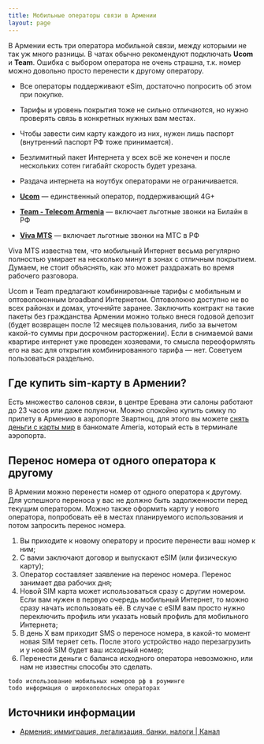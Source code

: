 ```yaml
---
title: Мобильные операторы связи в Армении
layout: page
---
```


В Армении есть три оператора мобильной связи, между которыми не так уж много разницы. В чатах обычно рекомендуют
подключать **Ucom** и **Team**. Ошибка с выбором оператора не очень страшна, т.к. номер можно довольно просто перенести
к другому оператору.

- Все операторы поддерживают eSim, достаточно попросить об этом при покупке.
- Тарифы и уровень покрытия тоже не сильно отличаются, но нужно проверять связь в конкретных нужных вам местах.
- Чтобы завести сим карту каждого из них, нужен лишь паспорт (внутренний паспорт РФ тоже принимается).
- Безлимитный пакет Интернета у всех всё же конечен и после нескольких сотен гигабайт скорость будет урезана.
- Раздача интернета на ноутбук операторами не ограничивается.

- **[Ucom](https://www.ucom.am/ru/personal)** — единственный оператор, поддерживающий 4G+
- **[Team - Telecom Armenia](https://www.telecomarmenia.am/ru)** — включает льготные звонки на Билайн в РФ
- **[Viva MTS](https://www.mts.am/ru/Individual-customers)** — включает льготные звонки на МТС в РФ

Viva MTS известна тем, что мобильный Интернет весьма регулярно полностью умирает на несколько минут
в зонах с отличным покрытием. Думаем, не стоит объяснять, как это может раздражать во время рабочего разговора.

Ucom и Team предлагают комбинированные тарифы с мобильным и оптоволоконным broadband Интернетом.
Оптоволокно доступно не во всех районах и домах, уточняйте заранее. Заключить контракт на такие пакеты без гражданства
Армении можно только внеся годовой депозит (будет возвращен после 12 месяцев пользования, либо за вычетом какой-то
суммы при досрочном расторжении). Если в снимаемой вами квартире интернет уже проведен хозяевами, то смысла переоформлять
его на вас для открытия комбинированного тарифа — нет. Советуем пользоваться раздельно.

## Где купить sim-карту в Армении?

Есть множество салонов связи, в центре Еревана эти салоны работают до 23 часов или даже полуночи. Можно спокойно
купить симку по прилету в Армению в аэропорте Звартноц, для этого вы можете
[снять деньги с карты мир](#снятие-наличных-с-карт-мир) в банкомате Ameria, который есть в терминале аэропорта.

## Перенос номера от одного оператора к другому

В Армении можно перенести номер от одного оператора к другому. Для успешного переноса у вас не должно быть
задолженности перед текущим оператором. Можно также оформить карту у нового оператора, попробовать её в местах
планируемого использования и потом запросить перенос номера.

1. Вы приходите к новому оператору и просите перенести ваш номер к ним;
2. С вами заключают договор и выпускают eSIM (или физическую карту);
3. Оператор составляет заявление на перенос номера. Перенос занимает два рабочих дня;
4. Новой SIM карта может использоваться сразу с другим номером. Если вам нужен в первую очередь мобильный Интернет, то можно сразу начать использовать её. В случае с eSIM вам просто нужно переключить профиль или указать новый профиль для мобильного Интернета;
5. В день X вам приходит SMS о переносе номера, в какой-то момент новая SIM теряет сеть. После этого устройство надо перезагрузить и у новой SIM будет ваш исходный номер;
6. Перенести деньги с баланса исходного оператора невозможно, или нам не известны способы это сделать.

```
todo использование мобильных номеров рф в роуминге
todo информация о широкополосных операторах 
```

## Источники информации

- [Армения: иммиграция, легализация, банки, налоги \| Канал](https://t.me/am_banking_and_residency)
